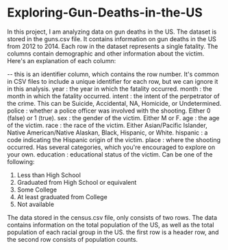 # Exploring-Gun-Deaths-in-the-US
In this project, I am analyzing data on gun deaths in the US. 
The dataset is stored in the guns.csv file. It contains information on gun deaths in the US from 2012 to 2014. Each row in the dataset represents a single fatality. The columns contain demographic and other information about the victim.
 Here's an explanation of each column:

-- this is an identifier column, which contains the row number. It's common in CSV files to include a unique identifier for each row, but we can ignore it in this analysis.
year : the year in which the fatality occurred.
month : the month in which the fatality occurred.
intent : the intent of the perpetrator of the crime. This can be Suicide, Accidental, NA, Homicide, or Undetermined.
police : whether a police officer was involved with the shooting. Either 0 (false) or 1 (true).
sex : the gender of the victim. Either M or F.
age : the age of the victim.
race : the race of the victim. Either Asian/Pacific Islander, Native American/Native Alaskan, Black, Hispanic, or White.
hispanic : a code indicating the Hispanic origin of the victim.
place : where the shooting occurred. Has several categories, which you're encouraged to explore on your own.
education : educational status of the victim. Can be one of the following:
1. Less than High School
2. Graduated from High School or equivalent
3. Some College
4. At least graduated from College
5. Not available

The data stored in the census.csv file, only consists of two rows. The data contains information on the total population of the US, as well as the total population of each racial group in the US.  the first row is a header row, and the second row consists of population counts.
